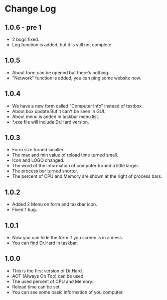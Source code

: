 # Change Log



## 1.0.6 - pre 1 

- 2 bugs fixed.
- Log function is added, but it is still not complete.

## 1.0.5

- About form can be opened but there's nothing.
- "Network" function is added, you can ping some website now.

## 1.0.4

- We have a new form called "Computer Info" instead of textbox.
- About box update.But it can't be seen in GUI.
- About menu is added in taskbar menu list.
- *.exe file will include Dr.Hard version.

## 1.0.3

- Form size turned smaller.
- The max and min value of reload time turned small.
- Icon and LOGO changed.
- The word of the information of computer turned a little larger.
- The process bar turned shorter.
- The percent of CPU and Memory are shown at the right of process bars.

## 1.0.2

- Added 2 Menu on form and taskbar icon.
- Fixed 1 bug.

## 1.0.1

- Now you can hide the form if you screen is in a mess.
- You can find Dr.Hard in taskbar.

## 1.0.0

- This is the first version of Dr.Hard.
- AOT (Always On Top) can be used.
- The used percent of CPU and Memory.
- Reload time can be set.
- You can see some basic information of you computer.

